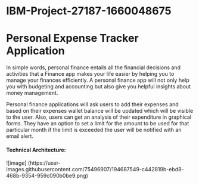 # IBM-Project-27187-1660048675
<h1>Personal Expense Tracker Application</h1>

In simple words, personal finance entails all the financial decisions and activities that a Finance app makes your life easier by helping you to manage your finances efficiently. A personal finance app will not only help you with budgeting and accounting but also give you helpful insights about money management.

   Personal finance applications will ask users to add their expenses and based on their expenses wallet balance will be updated which will be visible to the user.  Also, users can get an analysis of their expenditure in graphical forms. They have an option to set a limit for the amount to be used for that particular month if the limit is exceeded the user will be notified with an email alert.

<h4>Technical Architecture:</h4>
![image] (https://user-images.githubusercontent.com/75496907/194687549-c442819b-ebd8-468b-9354-959c090b0be9.png)
